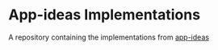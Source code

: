 # App-ideas Implementations
A repository containing the implementations from [app-ideas](https://github.com/florinpop17/app-ideas)